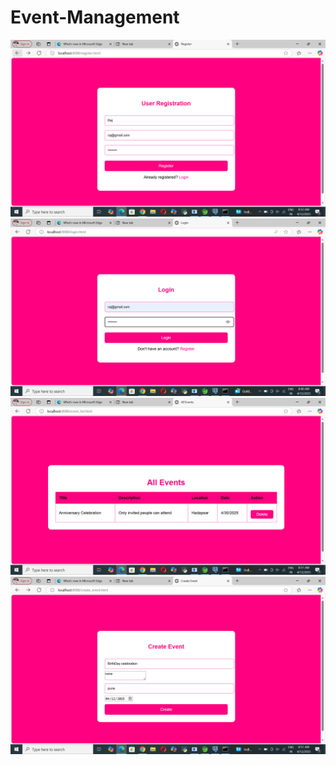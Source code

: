 # Event-Management



![Register](https://github.com/pranali440/Event-Management/blob/main/screenshot/Screenshot%20(251).png?raw=true)
![Login](https://github.com/pranali440/Event-Management/blob/main/screenshot/Screenshot%20(248).png?raw=true)
![EventList](https://github.com/pranali440/Event-Management/blob/main/screenshot/Screenshot%20(249).png?raw=true)
![CreateEvent](https://github.com/pranali440/Event-Management/blob/main/screenshot/Screenshot%20(250).png?raw=true)
